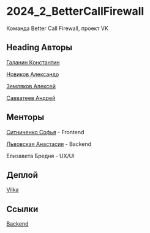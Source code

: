# 2024_2_BetterCallFirewall
Команда Better Call Firewall, проект VK

## Heading Авторы
[Галанин Константин](https://github.com/KonstantinGalanin)

[Новиков Александр](https://github.com/Wolfsanek2)

[Земляков Алексей](https://github.com/Alexeyzem) 

[Савватеев Андрей](https://github.com/SlashLight) 


## Менторы
[Ситниченко Софья](https://github.com/sonichka-s) - Frontend

[Львовская Анастасия](https://github.com/nlfop) - Backend

Елизавета Бредня - UX/UI

## Деплой
[Vilka](http://vilka.online)

## Ссылки
[Backend](https://github.com/go-park-mail-ru/2024_2_BetterCallFirewall)
